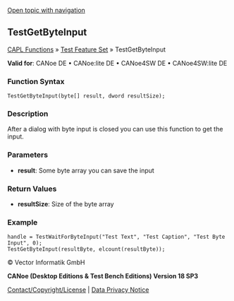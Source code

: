 [Open topic with navigation](../../../../../CANoeDEFamily.htm#Topics/CAPLFunctions/Test/Functions/CAPLfunctionTestGetByteInput.md)

## TestGetByteInput

[CAPL Functions](../../CAPLfunctions.md) » [Test Feature Set](../CAPLfunctionsTFSOverview.md) » TestGetByteInput

**Valid for**: CANoe DE • CANoe:lite DE • CANoe4SW DE • CANoe4SW:lite DE

### Function Syntax

`TestGetByteInput(byte[] result, dword resultSize);`

### Description

After a dialog with byte input is closed you can use this function to get the input.

### Parameters

- **result**: Some byte array you can save the input

### Return Values

- **resultSize**: Size of the byte array

### Example

```plaintext
handle = TestWaitForByteInput("Test Text", "Test Caption", "Test Byte Input", 0);
TestGetByteInput(resultByte, elcount(resultByte));
```

© Vector Informatik GmbH

**CANoe (Desktop Editions & Test Bench Editions) Version 18 SP3**

[Contact/Copyright/License](../../../Shared/ContactCopyrightLicense.md) | [Data Privacy Notice](https://www.vector.com/int/en/company/get-info/privacy-policy/)
